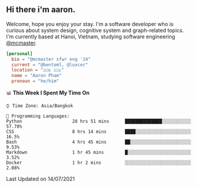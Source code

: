<h2><b>Hi there i'm aaron. </b></h2>

Welcome, hope you enjoy your stay. I'm a software developer who is curious about system design, cognitive system and graph-related topics. I'm currently based at Hanoi, Vietnam, studying software engineering [@mcmaster](https://www.mcmaster.ca/).

```toml
[personal]
  bio = "@mcmaster sfwr eng '24"
  current = "@bentoml, @luxcer"
  location = "🇻🇳 🇨🇦"
  name = "Aaron Pham"
  pronoun = "he/him"
```
<!--<img src="https://github-readme-stats.vercel.app/api?username=aarnphm&show_icons=true&count_private=true&theme=dark" height="170"/>-->
<!--<img src="https://github-readme-stats.vercel.app/api/top-langs/?username=aarnphm&layout=compact&hide=css&theme=dark" height="170" />-->

<!--START_SECTION:waka-->
📊 **This Week I Spent My Time On** 

```text
⌚︎ Time Zone: Asia/Bangkok

💬 Programming Languages: 
Python                   28 hrs 51 mins      ██████████████░░░░░░░░░░░   57.78% 
CSS                      8 hrs 14 mins       ████░░░░░░░░░░░░░░░░░░░░░   16.5% 
Bash                     4 hrs 45 mins       ██░░░░░░░░░░░░░░░░░░░░░░░   9.53% 
Markdown                 1 hr 45 mins        █░░░░░░░░░░░░░░░░░░░░░░░░   3.52% 
Docker                   1 hr 2 mins         ░░░░░░░░░░░░░░░░░░░░░░░░░   2.08%

```


 Last Updated on 14/07/2021
<!--END_SECTION:waka-->
